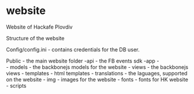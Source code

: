 website
=======

Website of Hackafe Plovdiv

Structure of the website

Config/config.ini - contains credentials for the DB user. 

Public - the main website folder
	-api - the FB events sdk
	-app - 	
		- models - the backbonejs models for the website
		- views - the backbonejs views
		- templates - html templates
		- translations - the laguages, supported on the website
		- img - images for the website
		- fonts - fonts for HK website
		- scripts
		